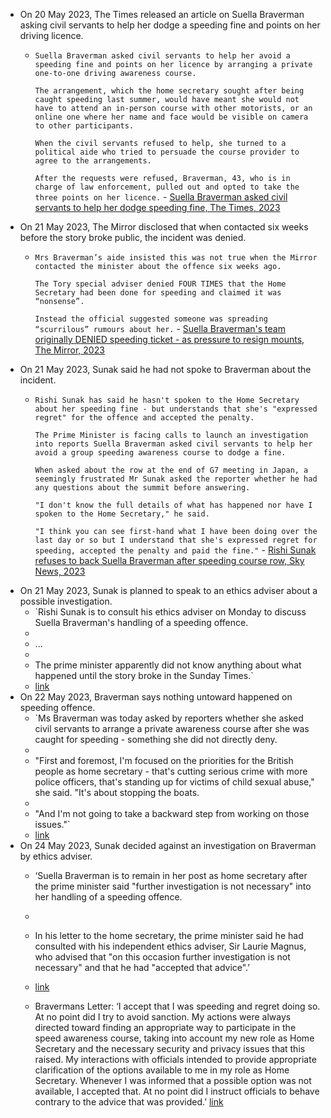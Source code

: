 - On 20 May 2023, The Times released an article on Suella Braverman asking civil servants to help her dodge a speeding fine and points on her driving licence.
    - `Suella Braverman asked civil servants to help her avoid a speeding fine and points on her licence by arranging a private one-to-one driving awareness course.`
      
      `The arrangement, which the home secretary sought after being caught speeding last summer, would have meant she would not have to attend an in-person course with other motorists, or an online one where her name and face would be visible on camera to other participants.`
      
      `When the civil servants refused to help, she turned to a political aide who tried to persuade the course provider to agree to the arrangements.`
      
      `After the requests were refused, Braverman, 43, who is in charge of law enforcement, pulled out and opted to take the three points on her licence.` - [Suella Braverman asked civil servants to help her dodge speeding fine, The Times, 2023](https://archive.ph/EFcop)
- On 21 May 2023, The Mirror disclosed that when contacted six weeks before the story broke public, the incident was denied.
    - `Mrs Braverman’s aide insisted this was not true when the Mirror contacted the minister about the offence six weeks ago.`
      
      `The Tory special adviser denied FOUR TIMES that the Home Secretary had been done for speeding and claimed it was “nonsense”.`
      
      `Instead the official suggested someone was spreading “scurrilous” rumours about her.` - [Suella Braverman's team originally DENIED speeding ticket - as pressure to resign mounts, The Mirror, 2023](https://archive.is/20230521151747/https://www.mirror.co.uk/news/politics/suella-bravermans-team-originally-denied-30035276#selection-1265.0-1265.88)
- On 21 May 2023, Sunak said he had not spoke to Braverman about the incident.
    - `Rishi Sunak has said he hasn't spoken to the Home Secretary about her speeding fine - but understands that she's "expressed regret" for the offence and accepted the penalty.`
      
      `The Prime Minister is facing calls to launch an investigation into reports Suella Braverman asked civil servants to help her avoid a group speeding awareness course to dodge a fine.`
      
      `When asked about the row at the end of G7 meeting in Japan, a seemingly frustrated Mr Sunak asked the reporter whether he had any questions about the summit before answering.`
      
      `"I don't know the full details of what has happened nor have I spoken to the Home Secretary," he said.`
      
      `"I think you can see first-hand what I have been doing over the last day or so but I understand that she's expressed regret for speeding, accepted the penalty and paid the fine."` - [Rishi Sunak refuses to back Suella Braverman after speeding course row, Sky News, 2023](https://news.sky.com/story/labour-calls-for-investigation-after-suella-braverman-accused-of-trying-to-shirk-group-speeding-course-12885503)
- On 21 May 2023, Sunak is planned to speak to an ethics adviser about a possible investigation.
    - `Rishi Sunak is to consult his ethics adviser on Monday to discuss Suella Braverman's handling of a speeding offence.  
    -   
    - ...  
    -   
    - The prime minister apparently did not know anything about what happened until the story broke in the Sunday Times.`  
    - [link](https://www.bbc.co.uk/news/uk-politics-65659053)
- On 22 May 2023, Braverman says nothing untoward happened on speeding offence.
    - `Ms Braverman was today asked by reporters whether she asked civil servants to arrange a private awareness course after she was caught for speeding - something she did not directly deny.  
    -   
    - "First and foremost, I'm focused on the priorities for the British people as home secretary - that's cutting serious crime with more police officers, that's standing up for victims of child sexual abuse," she said. "It's about stopping the boats.  
    -   
    - "And I'm not going to take a backward step from working on those issues."`  
    - [link](https://news.sky.com/story/suella-braverman-regrets-speeding-fine-but-says-nothing-untoward-happened-amid-claims-over-conduct-12886845?utm_source=ground.news&utm_medium=referral)
- On 24 May 2023, Sunak decided against an investigation on Braverman by ethics adviser.
    - ‘Suella Braverman is to remain in her post as home secretary after the prime minister said "further investigation is not necessary" into her handling of a speeding offence.  
    -   
    - In his letter to the home secretary, the prime minister said he had consulted with his independent ethics adviser, Sir Laurie Magnus, who advised that "on this occasion further investigation is not necessary" and that he had "accepted that advice".’  
    - [link](https://news.sky.com/story/suella-braverman-to-stay-in-post-after-rishi-sunak-says-speeding-investigation-not-necessary-12886648)
    
    - Bravermans Letter: ‘I accept that I was speeding and regret doing so. At no point did I try to avoid sanction. My actions were always directed toward finding an appropriate way to participate in the speed awareness course, taking into account my new role as Home Secretary and the necessary security and privacy issues that this raised. My interactions with officials intended to provide appropriate clarification of the options available to me in my role as Home Secretary. Whenever I was informed that a possible option was not available, I accepted that. At no point did I instruct officials to behave contrary to the advice that was provided.’ [link](https://news.sky.com/story/bravermans-letter-to-pm-and-sunaks-response-in-full-12888249)